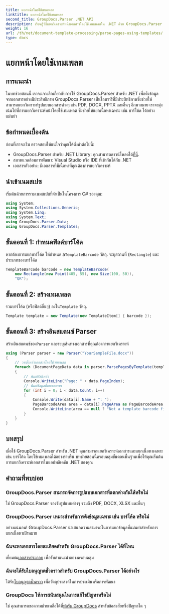 ```yaml
---
title: แยกหน้าโดยใช้เทมเพลต
linktitle: แยกหน้าโดยใช้เทมเพลต
second_title: GroupDocs.Parser .NET API
description: เรียนรู้วิธีแยกวิเคราะห์หน้าเอกสารโดยใช้เทมเพลตใน .NET ด้วย GroupDocs.Parser แยกเนื้อหาเฉพาะอย่างมีประสิทธิภาพสำหรับแอปพลิเคชันของคุณ
weight: 16
url: /th/net/document-template-processing/parse-pages-using-templates/
type: docs
---
```

# แยกหน้าโดยใช้เทมเพลต

## การแนะนำ
ในบทช่วยสอนนี้ เราจะเจาะลึกเกี่ยวกับการใช้ GroupDocs.Parser สำหรับ .NET เพื่อดึงข้อมูลจากเอกสารอย่างมีประสิทธิภาพ GroupDocs.Parser เป็นไลบรารีที่มีประสิทธิภาพซึ่งช่วยให้สามารถแยกวิเคราะห์รูปแบบเอกสารต่างๆ เช่น PDF, DOCX, PPTX และอื่นๆ อีกมากมาย เราจะมุ่งเน้นไปที่การแยกวิเคราะห์หน้าโดยใช้เทมเพลต ซึ่งช่วยให้แยกเนื้อหาเฉพาะ เช่น บาร์โค้ด ได้อย่างแม่นยำ
## ข้อกำหนดเบื้องต้น
ก่อนที่เราจะเริ่ม ตรวจสอบให้แน่ใจว่าคุณได้ตั้งค่าต่อไปนี้:
-  GroupDocs.Parser สำหรับ .NET Library: คุณสามารถดาวน์โหลดได้[ที่นี่](https://releases.groupdocs.com/parser/net/).
- สภาพแวดล้อมการพัฒนา: Visual Studio หรือ IDE ที่เข้ากันได้กับ .NET
- เอกสารตัวอย่าง: มีเอกสารที่มีเนื้อหาที่คุณต้องการแยกวิเคราะห์

## นำเข้าเนมสเปซ
เริ่มต้นด้วยการรวมเนมสเปซที่จำเป็นในโครงการ C# ของคุณ:
```csharp
using System;
using System.Collections.Generic;
using System.Linq;
using System.Text;
using GroupDocs.Parser.Data;
using GroupDocs.Parser.Templates;
```
## ขั้นตอนที่ 1: กำหนดฟิลด์บาร์โค้ด
 หากต้องการแยกบาร์โค้ด ให้กำหนด a`TemplateBarcode` วัตถุ. ระบุสถานที่ (`Rectangle`) และประเภทของบาร์โค้ด
```csharp
TemplateBarcode barcode = new TemplateBarcode(
    new Rectangle(new Point(405, 55), new Size(100, 50)),
    "QR");
```
## ขั้นตอนที่ 2: สร้างเทมเพลต
 รวมบาร์โค้ด (หรือฟิลด์อื่นๆ) ลงใน`Template` วัตถุ.
```csharp
Template template = new Template(new TemplateItem[] { barcode });
```
## ขั้นตอนที่ 3: สร้างอินสแตนซ์ Parser
 สร้างอินสแตนซ์ของ`Parser` และระบุเส้นทางเอกสารที่คุณต้องการแยกวิเคราะห์
```csharp
using (Parser parser = new Parser("YourSampleFile.docx"))
{
    // วนซ้ำหน้าเอกสารโดยใช้เทมเพลต
    foreach (DocumentPageData data in parser.ParsePagesByTemplate(template))
    {
        // พิมพ์ดัชนีหน้า
        Console.WriteLine("Page: " + data.PageIndex);
        // พิมพ์ข้อมูลที่แยกออกมา
        for (int i = 0; i < data.Count; i++)
        {
            Console.Write(data[i].Name + ": ");
            PageBarcodeArea area = data[i].PageArea as PageBarcodeArea;
            Console.WriteLine(area == null ? "Not a template barcode field" : area.Value);
        }
    }
}
```

## บทสรุป
เมื่อใช้ GroupDocs.Parser สำหรับ .NET คุณสามารถแยกวิเคราะห์เอกสารและแยกเนื้อหาเฉพาะ เช่น บาร์โค้ด โดยใช้เทมเพลตได้อย่างราบรื่น บทช่วยสอนนี้ครอบคลุมขั้นตอนพื้นฐานเพื่อให้คุณเริ่มต้นการแยกวิเคราะห์เอกสารในแอปพลิเคชัน .NET ของคุณ

## คำถามที่พบบ่อย
### GroupDocs.Parser สามารถจัดการรูปแบบเอกสารที่แตกต่างกันได้หรือไม่
ใช่ GroupDocs.Parser รองรับรูปแบบต่างๆ รวมถึง PDF, DOCX, XLSX และอื่นๆ
### GroupDocs.Parser เหมาะสำหรับการดึงข้อมูลเฉพาะ เช่น บาร์โค้ด หรือไม่
อย่างแน่นอน! GroupDocs.Parser นำเสนอความสามารถในการแยกข้อมูลที่แม่นยำสำหรับการแยกเนื้อหาเป้าหมาย
### ฉันจะหาเอกสารโดยละเอียดสำหรับ GroupDocs.Parser ได้ที่ไหน
 เยี่ยมชม[เอกสารประกอบ](https://tutorials.groupdocs.com/parser/net/) เพื่อรับคำแนะนำอย่างครอบคลุม
### ฉันจะได้รับใบอนุญาตชั่วคราวสำหรับ GroupDocs.Parser ได้อย่างไร
 ได้รับ[ใบอนุญาตชั่วคราว](https://purchase.groupdocs.com/temporary-license/) เพื่อวัตถุประสงค์ในการประเมินหรือการพัฒนา
### GroupDocs ให้การสนับสนุนในการแก้ไขปัญหาหรือไม่
 ใช่ คุณสามารถขอความช่วยเหลือได้ที่[ฟอรัม GroupDocs](https://forum.groupdocs.com/c/parser/17) สำหรับข้อสงสัยหรือปัญหาใด ๆ